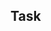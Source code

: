 ## Task
<!-- 
* banner section:  create a banner section with animated text and nice background (bluish scientific theme).
* section 2: a ScrollTrigger section(flip also) with clickable elements (zoom on click). background image should be changing on scroll.
* information section : a section with a full display width background image/without image and and  some texts. texts should be zoomable on mouse hover.
* a section where multiple sections will be overlapped one after another on scroll and previous section's top edge should be visible: -->


